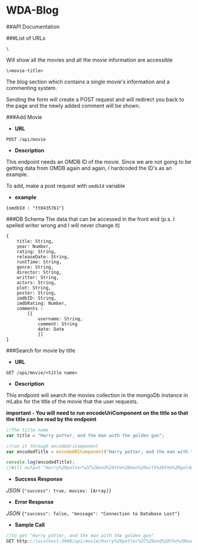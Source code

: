 # WDA-Blog

##API Documentation

###List of URLs
```
\
```
Will show all the movies and all the movie information are accessible

```
\<movie-title>
```
The blog section which contains a single movie's information
and a commenting system.

Sending the form will create a POST request and will redirect you back to the page and the newly added comment will be shown.

###Add Movie
* **URL**
```
POST /api/movie
```

* **Description**

This endpoint needs an OMDB ID of the movie. Since we are not going to be getting data from OMDB again and again, I hardcoded the ID's as an example.

To add, make a post request with `omdbId` variable

* **example**
```
{omdbId : "tt0435761"}
```
###DB Schema
The data that can be accessed in the front end (p.s. I spelled writer wrong and I will never change it)

```
{
    title: String,
    year: Number,
    rating: String,
    releaseDate: String,
    runtTime: String,
    genre: String,
    director: String,
    writter: String,
    actors: String,
    plot: String,
    poster: String,
    imdbID: String,
    imdbRating: Number,
    comments :
        [{
            username: String,
            comment: String
            date: Date
            }]
}
```


###Search for movie by title
* **URL**
```
GET /api/movie/<title name>
```

* **Description**

This endpoint will search the movies collection in the mongoDb instance in mLabs
for the title of the movie that the user requests.

**important - You will need to run encodeUriComponent on the title so that
the title can be read by the endpoint**

```javascript
//The title name
var title = "Harry potter, and the man with the golden gun";

//run it through encodeUriComponent
var encodedTitle = encodeURIComponent("Harry potter, and the man with the golden gun");

console.log(encodedTitle);
//Will output "Harry%20potter%2C%20and%20the%20man%20with%20the%20golden%20gun"

```

* **Success Response**

*JSON* `{"success": true, movies: [Array]}`

* **Error Response**

*JSON* `{"success": false, "message": "Connection to Database Lost"}`

* **Sample Call**
```javascript
//to get "Harry potter, and the man with the golden gun"
GET http://localhost:3000/api/movie/Harry%20potter%2C%20and%20the%20man%20with%20the%20golden%20gun
```
